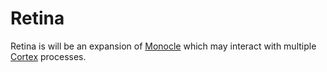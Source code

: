 # Retina

Retina is will be an expansion of [Monocle][monocle] which may interact with multiple [Cortex][cortex] processes.

[cortex]: https://github.com/jagrafft/vision/tree/master/vision/cortex/
[monocle]: https://github.com/jagrafft/vision/tree/master/vision/monocle/